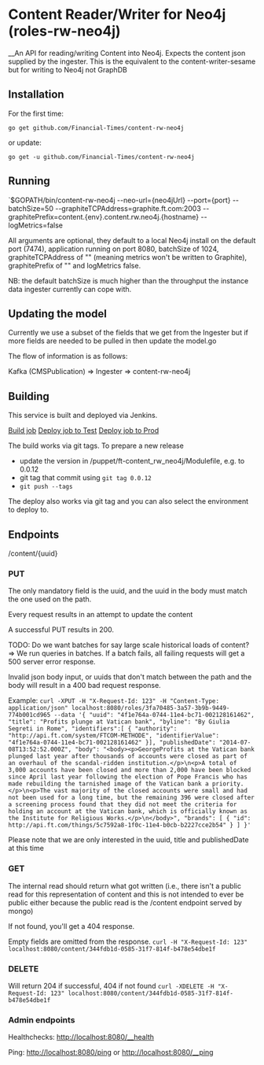 # Content Reader/Writer for Neo4j (roles-rw-neo4j)

__An API for reading/writing Content into Neo4j. Expects the content json supplied by the ingester. This is the equivalent to the content-writer-sesame but for writing to Neo4j not GraphDB

## Installation

For the first time:

`go get github.com/Financial-Times/content-rw-neo4j`

or update:

`go get -u github.com/Financial-Times/content-rw-neo4j`

## Running

`$GOPATH/bin/content-rw-neo4j --neo-url={neo4jUrl} --port={port} --batchSize=50 --graphiteTCPAddress=graphite.ft.com:2003 --graphitePrefix=content.{env}.content.rw.neo4j.{hostname} --logMetrics=false

All arguments are optional, they default to a local Neo4j install on the default port (7474), application running on port 8080, batchSize of 1024, graphiteTCPAddress of "" (meaning metrics won't be written to Graphite), graphitePrefix of "" and logMetrics false.

NB: the default batchSize is much higher than the throughput the instance data ingester currently can cope with.

## Updating the model
Currently we use a subset of the fields that we get from the Ingester but if more fields are needed to be pulled in then update the model.go

The flow of information is as follows:

Kafka (CMSPublication) => Ingester => content-rw-neo4j

## Building

This service is built and deployed via Jenkins.

<a href="http://ftjen10085-lvpr-uk-p:8181/view/JOBS-roles-rw-neo4j/job/content-rw-neo4j-build/">Build job</a>
<a href="http://ftjen10085-lvpr-uk-p:8181/view/JOBS-roles-rw-neo4j/job/content-rw-neo4j-deploy-test/">Deploy job to Test</a>
<a href="http://ftjen10085-lvpr-uk-p:8181/view/JOBS-roles-rw-neo4j/job/content-rw-neo4j-deploy-prod/">Deploy job to Prod</a>

The build works via git tags. To prepare a new release
- update the version in /puppet/ft-content_rw_neo4j/Modulefile, e.g. to 0.0.12
- git tag that commit using `git tag 0.0.12`
- `git push --tags`

The deploy also works via git tag and you can also select the environment to deploy to.

## Endpoints
/content/{uuid}
### PUT
The only mandatory field is the uuid, and the uuid in the body must match the one used on the path.

Every request results in an attempt to update the content

A successful PUT results in 200.

TODO: Do we want batches for say large scale historical loads of content? => We run queries in batches. If a batch fails, all failing requests will get a 500 server error response.

Invalid json body input, or uuids that don't match between the path and the body will result in a 400 bad request response.

Example:
`curl -XPUT -H "X-Request-Id: 123" -H "Content-Type: application/json" localhost:8080/roles/3fa70485-3a57-3b9b-9449-774b001cd965 --data '{ "uuid": "4f1e764a-0744-11e4-bc71-002128161462", "title": "Profits plunge at Vatican bank", "byline": "By Giulia Segreti in Rome", "identifiers":[ { "authority": "http://api.ft.com/system/FTCOM-METHODE", "identifierValue": "4f1e764a-0744-11e4-bc71-002128161462" }], "publishedDate": "2014-07-08T13:52:52.000Z", "body": "<body><p>GeorgeProfits at the Vatican bank plunged last year after thousands of accounts were closed as part of an overhaul of the scandal-ridden institution.</p>\n<p>A total of 3,000 accounts have been closed and more than 2,000 have been blocked since April last year following the election of Pope Francis who has made rebuilding the tarnished image of the Vatican bank a priority.</p>\n<p>The vast majority of the closed accounts were small and had not been used for a long time, but the remaining 396 were closed after a screening process found that they did not meet the criteria for holding an account at the Vatican bank, which is officially known as the Institute for Religious Works.</p>\n</body>", "brands": [ { "id": http://api.ft.com/things/5c7592a8-1f0c-11e4-b0cb-b2227cce2b54" } ] }'`

Please note that we are only interested in the uuid, title and publishedDate at this time

### GET
The internal read should return what got written (i.e., there isn't a public read for this representation of content and this is not intended to ever be public either because the public read is the /content endpoint served by mongo)

If not found, you'll get a 404 response.

Empty fields are omitted from the response.
`curl -H "X-Request-Id: 123" localhost:8080/content/344fdb1d-0585-31f7-814f-b478e54dbe1f`

### DELETE
Will return 204 if successful, 404 if not found
`curl -XDELETE -H "X-Request-Id: 123" localhost:8080/content/344fdb1d-0585-31f7-814f-b478e54dbe1f`

### Admin endpoints
Healthchecks: [http://localhost:8080/__health](http://localhost:8080/__health)

Ping: [http://localhost:8080/ping](http://localhost:8080/ping) or [http://localhost:8080/__ping](http://localhost:8080/__ping)
